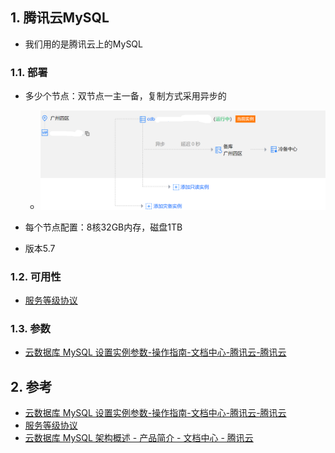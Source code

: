 ## 1. 腾讯云MySQL
- 我们用的是腾讯云上的MySQL
### 1.1. 部署
- 多少个节点：双节点一主一备，复制方式采用异步的
    - ![](https://raw.githubusercontent.com/TDoct/images/master/1622474794_20210531232551604_27768.png)


- 每个节点配置：8核32GB内存，磁盘1TB
- 版本5.7
### 1.2. 可用性
- [服务等级协议](https://main.qcloudimg.com/raw/document/product/pdf/236_5151_cn.pdf)
### 1.3. 参数
- [云数据库 MySQL 设置实例参数\-操作指南\-文档中心\-腾讯云\-腾讯云](https://cloud.tencent.com/document/product/236/42500)
## 2. 参考
- [云数据库 MySQL 设置实例参数\-操作指南\-文档中心\-腾讯云\-腾讯云](https://cloud.tencent.com/document/product/236/42500)
- [服务等级协议](https://main.qcloudimg.com/raw/document/product/pdf/236_5151_cn.pdf)
- [云数据库 MySQL 架构概述 \- 产品简介 \- 文档中心 \- 腾讯云](https://cloud.tencent.com/document/product/236/47905)